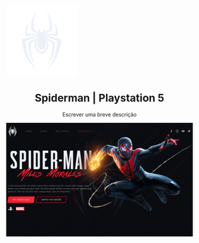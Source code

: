 

 ![2](https://github.com/fontnelle/spiderman/blob/main/svg/logo-spider.svg)
<h1 align="center">Spiderman  | Playstation 5</h1>
<p align="center">Escrever uma breve descrição</p>

![01](https://github.com/fontnelle/spiderman/blob/main/capa.png)